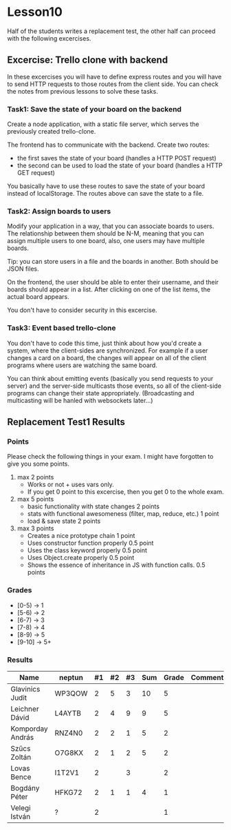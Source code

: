 # Lesson10

Half of the students writes a replacement test, the other half can proceed with the following excercises.

## Excercise: Trello clone with backend

In these excercises you will have to define express routes and you will have to send HTTP requests to those routes from the client side. You can check the notes from previous lessons to solve these tasks.

### Task1: Save the state of your board on the backend

Create a node application, with a static file server, which serves the previously created trello-clone.

The frontend has to communicate with the backend. Create two routes:
 - the first saves the state of your board (handles a HTTP POST request)
 - the second can be used to load the state of your board (handles a HTTP GET request)
 
You basically have to use these routes to save the state of your board instead of localStorage. The routes above can save the state to a file.

### Task2: Assign boards to users

Modify your application in a way, that you can associate boards to users. The relationship between them should be N-M, meaning that you can assign multiple users to one board, also, one users may have multiple boards.

Tip: you can store users in a file and the boards in another. Both should be JSON files.

On the frontend, the user should be able to enter their username, and their boards should appear in a list. After clicking on one of the list items, the actual board appears.

You don't have to consider security in this excercise.

### Task3: Event based trello-clone

You don't have to code this time, just think about how you'd create a system, where the client-sides are synchronized. For example if a user changes a card on a board, the changes will appear on all of the client programs where users are watching the same board.

You can think about emitting events (basically you send requests to your server) and the server-side multicasts those events, so all of the client-side programs can change their state appropriately. (Broadcasting and multicasting will be hanled with websockets later...)


## Replacement Test1 Results

### Points

Please check the following things in your exam. I might have forgotten to give you some points.

 1) max 2 points
    - Works or not + uses vars only.
    - If you get 0 point to this excercise, then you get 0 to the whole exam.
 2) max 5 points
    - basic functionality with state changes 2 points
    - stats with functional awesomeness (filter, map, reduce, etc.) 1 point
    - load & save state 2 points
 3) max 3 points
    - Creates a nice prototype chain 1 point
    - Uses constructor function properly 0.5 point
    - Uses the class keyword properly 0.5 point
    - Uses Object.create properly 0.5 point
    - Shows the essence of inheritance in JS with function calls. 0.5 points
   

### Grades

 - [0-5)  -> 1
 - [5-6)  -> 2
 - [6-7)  -> 3
 - [7-8)  -> 4
 - [8-9)  -> 5
 - [9-10] -> 5+

### Results

Name                |   neptun  |   #1  |   #2  |   #3  |   Sum | Grade | Comment
---                 | ---       | ---   | ---   | ---   | ---   | ---   | ---
Glavinics Judit     |   WP3QOW  |   2   |   5   |   3   |   10  |   5   |
Leichner Dávid      |   L4AYTB  |   2   |   4   |   9   |   9   |   5   |
Komporday András    |   RNZ4N0  |   2   |   2   |   1   |   5   |   2   |
Szűcs Zoltán        |   O7G8KX  |   2   |   1   |   2   |   5   |   2   |
Lovas Bence         |   I1T2V1  |   2   |       |   3   |       |   2   |
Bogdány Péter       |   HFKG72  |   2   |   1   |   1   |   4   |   1   |
Velegi István       |   ?       |   2   |       |       |       |   1   |


